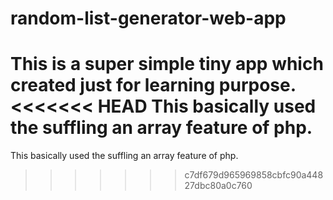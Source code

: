 # random-list-generator-web-app
This is a super simple tiny app which created just for learning purpose. <br>
<<<<<<< HEAD
This basically used the suffling an array feature of php.
=======
This basically used the suffling an array feature of php. 
>>>>>>> c7df679d965969858cbfc90a44827dbc80a0c760

